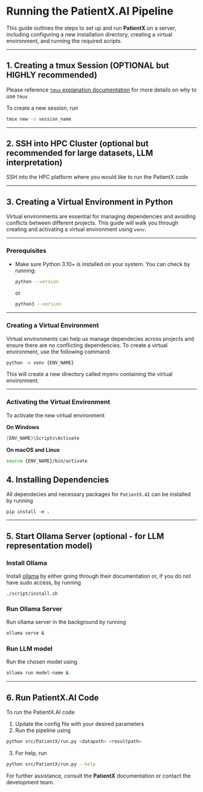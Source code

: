 # Running the PatientX.AI Pipeline

This guide outlines the steps to set up and run **PatientX** on a server, including configuring a new installation directory, creating a virtual environment, and running the required scripts.

---

## 1. Creating a tmux Session (OPTIONAL but HIGHLY recommended)

Please reference [`tmux` explanation documentation](WHY_TMUX.md) for more details on why to use `tmux`

To create a new session, run

```bash
tmux new -s session_name
```

---

## 2. SSH into HPC Cluster (optional but recommended for large datasets, LLM interpretation)

SSH into the HPC platform where you would like to run the PatientX code

---

## 3. Creating a Virtual Environment in Python

Virtual environments are essential for managing dependencies and avoiding conflicts between different projects. This guide will walk you through creating and activating a virtual environment using `venv`.

---

### Prerequisites

- Make sure Python 3.10+ is installed on your system. You can check by running:

    ```bash
    python --version
    ```

    or

    ```bash
    python3 --version
    ```

---

### Creating a Virtual Environment

Virtual environments can help us manage dependecies across projects and ensure there are no conflicting dependencies. To create a virtual environment, use the following command:

```bash
python -m venv {ENV_NAME}
```

This will create a new directory called myenv containing the virtual environment.

---

### Activating the Virtual Environment

To activate the new virtual environment

**On Windows**
```powershell
{ENV_NAME}\Scripts\Activate
```

**On macOS and Linux**
```zsh
source {ENV_NAME}/bin/activate
```


## 4. Installing Dependencies

All dependecies and necessary packages for `PatientX.AI` can be installed by running

```
pip install -e .
```

---

## 5. Start Ollama Server (optional - for LLM representation model)

### Install Ollama

Install [ollama](https://ollama.com/) by either going through their documentation or, if you do not have sudo access, by running
```
./script/install.sh
```

### Run Ollama Server

Run ollama server in the background by running
```bash
ollama serve &
```

### Run LLM model
Run the chosen model using
```bash
ollama run model-name &
```

---

## 6. Run PatientX.AI Code

To run the PatientX.AI code

1. Update the config file with your desired parameters
2. Run the pipeline using
```bash
python src/PatientX/run.py <datapath> <resultpath>
```
3. For help, run
```bash
python src/PatientX/run.py --help
```

For further assistance, consult the **PatientX** documentation or contact the development team.
